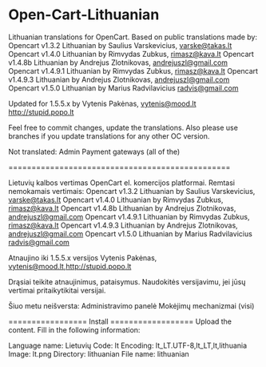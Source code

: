 Open-Cart-Lithuanian
====================

Lithuanian translations for OpenCart. Based on public translations made by:
Opencart v1.3.2 Lithuanian by Saulius Varskevicius, varske@takas.lt
Opencart v1.4.0 Lithuanian by Rimvydas Zubkus, rimasz@kava.lt
Opencart v1.4.8b Lithuanian by Andrejus Zlotnikovas, andrejuszl@gmail.com
Opencart v1.4.9.1 Lithuanian by Rimvydas Zubkus, rimasz@kava.lt
Opencart v1.4.9.3 Lithuanian by Andrejus Zlotnikovas, andrejuszl@gmail.com
Opencart v1.5.0 Lithuanian by Marius Radvilavicius radvis@gmail.com

Updated for 1.5.5.x by Vytenis Pakėnas, vytenis@mood.lt http://stupid.popo.lt

Feel free to commit changes, update the translations. Also please use branches if you update translations for any other OC version.

Not translated:
Admin
Payment gateways (all of the)

================================================

Lietuvių kalbos vertimas OpenCart el. komercijos platformai. Remtasi nemokamais vertimais:
Opencart v1.3.2 Lithuanian by Saulius Varskevicius, varske@takas.lt
Opencart v1.4.0 Lithuanian by Rimvydas Zubkus, rimasz@kava.lt
Opencart v1.4.8b Lithuanian by Andrejus Zlotnikovas, andrejuszl@gmail.com
Opencart v1.4.9.1 Lithuanian by Rimvydas Zubkus, rimasz@kava.lt
Opencart v1.4.9.3 Lithuanian by Andrejus Zlotnikovas, andrejuszl@gmail.com
Opencart v1.5.0 Lithuanian by Marius Radvilavicius radvis@gmail.com

Atnaujino iki 1.5.5.x versijos Vytenis Pakėnas, vytenis@mood.lt,http://stupid.popo.lt

Drąsiai teikite atnaujinimus, pataisymus. Naudokitės versijavimu, jei jūsų vertimai pritaikytikitai versijai.

Šiuo metu neišversta:
Administravimo panelė
Mokėjimų mechanizmai (visi)

================= Install ==================
Upload the content. Fill in the following information:

Language name: Lietuvių
Code: lt
Encoding: lt_LT.UTF-8,lt_LT,lt,lithuania
Image: lt.png
Directory: lithuanian
File name: lithuanian
